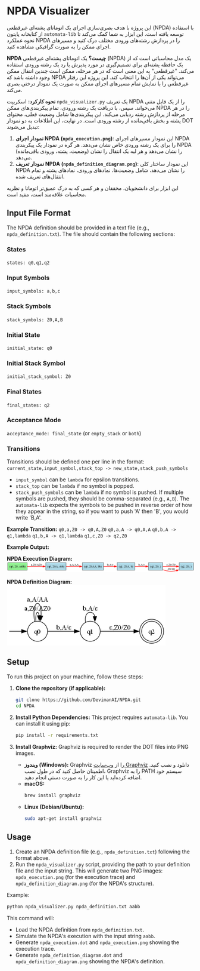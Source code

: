 # NPDA Visualizer

این پروژه با هدف بصری‌سازی اجرای یک اتوماتای پشته‌ای غیرقطعی (NPDA) با استفاده از کتابخانه پایتون `automata-lib` توسعه یافته است. این ابزار به شما کمک می‌کند تا نحوه عملکرد NPDA را در پردازش رشته‌های ورودی مختلف درک کنید و مسیرهای اجرای ممکن را به صورت گرافیکی مشاهده کنید.

**NPDA چیست؟**
یک اتوماتای پشته‌ای غیرقطعی (NPDA) یک مدل محاسباتی است که از یک حافظه پشته‌ای برای تصمیم‌گیری در مورد پذیرش یا رد یک رشته ورودی استفاده می‌کند. "غیرقطعی" به این معنی است که در هر مرحله، ممکن است چندین انتقال ممکن وجود داشته باشد که NPDA می‌تواند یکی از آن‌ها را انتخاب کند. این پروژه این رفتار غیرقطعی را با نمایش تمام مسیرهای اجرای ممکن به صورت یک نمودار درختی بصری می‌کند.

**نحوه کارکرد:**
اسکریپت `npda_visualizer.py` یک تعریف NPDA را از یک فایل متنی می‌خواند. سپس، با دریافت یک رشته ورودی، تمام پیکربندی‌های ممکن NPDA را در هر مرحله از پردازش رشته ردیابی می‌کند. این پیکربندی‌ها شامل وضعیت فعلی، محتوای پشته و بخش باقی‌مانده از رشته ورودی است. در نهایت، این اطلاعات به دو نمودار DOT تبدیل می‌شوند:
1.  **نمودار اجرای NPDA (`npda_execution.png`)**: این نمودار مسیرهای اجرای NPDA را برای یک رشته ورودی خاص نشان می‌دهد. هر گره در نمودار یک پیکربندی NPDA (وضعیت، پشته، ورودی باقی‌مانده) را نشان می‌دهد و هر لبه یک انتقال را نشان می‌دهد.
2.  **نمودار تعریف NPDA (`npda_definition_diagram.png`)**: این نمودار ساختار کلی NPDA را نشان می‌دهد، شامل وضعیت‌ها، نمادهای ورودی، نمادهای پشته و تمام انتقال‌های تعریف شده.

این ابزار برای دانشجویان، محققان و هر کسی که به درک عمیق‌تر اتوماتا و نظریه محاسبات علاقه‌مند است، مفید است.

## Input File Format

The NPDA definition should be provided in a text file (e.g., `npda_definition.txt`). The file should contain the following sections:

### States
`states: q0,q1,q2`

### Input Symbols
`input_symbols: a,b,c`

### Stack Symbols
`stack_symbols: Z0,A,B`

### Initial State
`initial_state: q0`

### Initial Stack Symbol
`initial_stack_symbol: Z0`

### Final States
`final_states: q2`

### Acceptance Mode
`acceptance_mode: final_state` (or `empty_stack` or `both`)

### Transitions
Transitions should be defined one per line in the format:
`current_state,input_symbol,stack_top -> new_state,stack_push_symbols`

- `input_symbol` can be `lambda` for epsilon transitions.
- `stack_top` can be `lambda` if no symbol is popped.
- `stack_push_symbols` can be `lambda` if no symbol is pushed. If multiple symbols are pushed, they should be comma-separated (e.g., `A,B`). The `automata-lib` expects the symbols to be pushed in reverse order of how they appear in the string, so if you want to push 'A' then 'B', you would write 'B,A'.

**Example Transition:**
`q0,a,Z0 -> q0,A,Z0`
`q0,a,A -> q0,A,A`
`q0,b,A -> q1,lambda`
`q1,b,A -> q1,lambda`
`q1,c,Z0 -> q2,Z0`

**Example Output:**

**NPDA Execution Diagram:**
![NPDA Execution Diagram](npda_execution.png)

**NPDA Definition Diagram:**
![NPDA Definition Diagram](npda_definition_diagram.png)

## Setup

To run this project on your machine, follow these steps:

1.  **Clone the repository (if applicable):**
    ```bash
    git clone https://github.com/DevimanAI/NPDA.git
    cd NPDA
    ```

2.  **Install Python Dependencies:**
    This project requires `automata-lib`. You can install it using pip:
    ```bash
    pip install -r requirements.txt
    ```

3.  **Install Graphviz:**
    Graphviz is required to render the DOT files into PNG images.
    -   **ویندوز (Windows):** Graphviz را از [وب‌سایت Graphviz](https://graphviz.org/download/windows/) دانلود و نصب کنید. اطمینان حاصل کنید که در طول نصب، Graphviz را به PATH سیستم خود اضافه کرده‌اید یا این کار را به صورت دستی انجام دهید.
    -   **macOS:**
        ```bash
        brew install graphviz
        ```
    -   **Linux (Debian/Ubuntu):**
        ```bash
        sudo apt-get install graphviz
        ```

## Usage

1.  Create an NPDA definition file (e.g., `npda_definition.txt`) following the format above.
2.  Run the `npda_visualizer.py` script, providing the path to your definition file and the input string. This will generate two PNG images: `npda_execution.png` (for the execution trace) and `npda_definition_diagram.png` (for the NPDA's structure).

Example:
```bash
python npda_visualizer.py npda_definition.txt aabb
```

This command will:
-   Load the NPDA definition from `npda_definition.txt`.
-   Simulate the NPDA's execution with the input string `aabb`.
-   Generate `npda_execution.dot` and `npda_execution.png` showing the execution trace.
-   Generate `npda_definition_diagram.dot` and `npda_definition_diagram.png` showing the NPDA's definition.